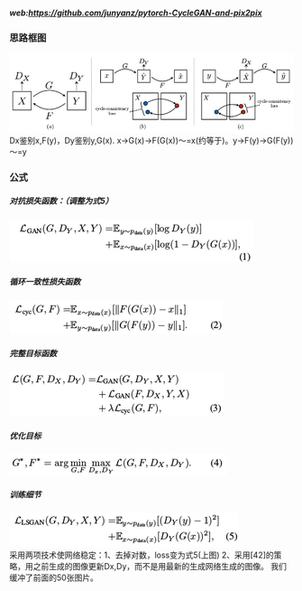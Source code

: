 ##### web:https://github.com/junyanz/pytorch-CycleGAN-and-pix2pix
### 思路框图
![figure3](https://github.com/lix3972/papers/blob/master/CycleGan/picture/Figure3.png)
Dx鉴别x,F(y)，Dy鉴别y,G(x).  x->G(x)->F(G(x))～=x(约等于)。y->F(y)->G(F(y))～=y
### 公式  
##### 对抗损失函数：（调整为式5）  
![formula1](https://github.com/lix3972/papers/blob/master/CycleGan/picture/Lgan.png)  
##### 循环一致性损失函数  
![formula2](https://github.com/lix3972/papers/blob/master/CycleGan/picture/Lcyc2.png)  
##### 完整目标函数  
![formula3](https://github.com/lix3972/papers/blob/master/CycleGan/picture/L3.png)  
##### 优化目标  
![formula4](https://github.com/lix3972/papers/blob/master/CycleGan/picture/G_F4.png)  
##### 训练细节  
![formula5](https://github.com/lix3972/papers/blob/master/CycleGan/picture/Llsgan5.png)  
  采用两项技术使网络稳定：1、去掉对数，loss变为式5(上图) 2、采用[42]的策略，用之前生成的图像更新Dx,Dy，而不是用最新的生成网络生成的图像。
我们缓冲了前面的50张图片。

